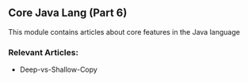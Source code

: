 ## Core Java Lang (Part 6)

This module contains articles about core features in the Java language

### Relevant Articles:

- Deep-vs-Shallow-Copy
